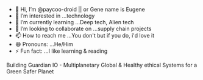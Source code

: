 - 👋 Hi, I’m @paycoo-droid || or Gene name is Eugene
- 👀 I’m interested in ...technology
- 🌱 I’m currently learning ...Deep tech, Alien tech
- 💞️ I’m looking to collaborate on ...supply chain projects
- 📫 How to reach me ...You don't but if you do, i'd love it
- 😄 Pronouns: ...He/Him
- ⚡ Fun fact: ...I like learning & reading

<!---
paycoo-droid/paycoo-droid is a ✨ special ✨ repository because its `README.md` (this file) appears on your GitHub profile.
You can click the Preview link to take a look at your changes.
--->
Building Guardian IO - Multiplanetary Global & Healthy ethical Systems for a Green Safer Planet
